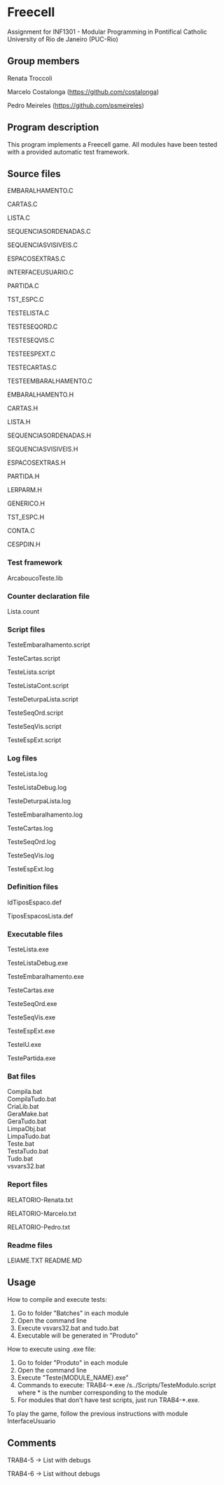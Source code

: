 # Freecell
Assignment for INF1301 - Modular Programming in Pontifical Catholic University of Rio de Janeiro (PUC-Rio)

## Group members 
Renata Troccoli

Marcelo Costalonga (https://github.com/costalonga)

Pedro Meireles (https://github.com/psmeireles)


## Program description
This program implements a Freecell game. All modules have been tested with a provided automatic test framework.

## Source files

EMBARALHAMENTO.C

CARTAS.C	

LISTA.C

SEQUENCIASORDENADAS.C

SEQUENCIASVISIVEIS.C

ESPACOSEXTRAS.C

INTERFACEUSUARIO.C

PARTIDA.C

TST_ESPC.C	

TESTELISTA.C

TESTESEQORD.C

TESTESEQVIS.C

TESTEESPEXT.C

TESTECARTAS.C

TESTEEMBARALHAMENTO.C



EMBARALHAMENTO.H                                                        

CARTAS.H							

LISTA.H					

SEQUENCIASORDENADAS.H					

SEQUENCIASVISIVEIS.H						

ESPACOSEXTRAS.H

PARTIDA.H							

LERPARM.H							

GENERICO.H							

TST_ESPC.H							

CONTA.C								

CESPDIN.H


	
### Test framework		
			
ArcaboucoTeste.lib


### Counter declaration file

Lista.count



### Script files

TesteEmbaralhamento.script

TesteCartas.script

TesteLista.script

TesteListaCont.script                                                                

TesteDeturpaLista.script

TesteSeqOrd.script								

TesteSeqVis.script								

TesteEspExt.script
	
							

### Log files						

TesteLista.log								

TesteListaDebug.log

TesteDeturpaLista.log

TesteEmbaralhamento.log								

TesteCartas.log								

TesteSeqOrd.log                                                                

TesteSeqVis.log								

TesteEspExt.log



### Definition files

IdTiposEspaco.def

TiposEspacosLista.def

		
						
### Executable files

TesteLista.exe								

TesteListaDebug.exe

TesteEmbaralhamento.exe								

TesteCartas.exe								

TesteSeqOrd.exe                                                                

TesteSeqVis.exe								

TesteEspExt.exe

TesteIU.exe

TestePartida.exe



### Bat files		
					
Compila.bat                                                                
CompilaTudo.bat                                                                
CriaLib.bat                                                               
GeraMake.bat                                                               
GeraTudo.bat                                                               
LimpaObj.bat                                                                
LimpaTudo.bat                                                                
Teste.bat                                                               
TestaTudo.bat                                                               
Tudo.bat                                                                
vsvars32.bat



### Report files
					
RELATORIO-Renata.txt								

RELATORIO-Marcelo.txt								

RELATORIO-Pedro.txt


### Readme files

LEIAME.TXT
README.MD



## Usage

How to compile and execute tests:

1. Go to folder "Batches" in each module
2. Open the command line
3. Execute vsvars32.bat and tudo.bat
4. Executable will be generated in "Produto"

How to execute using .exe file:

1. Go to folder "Produto" in each module
2. Open the command line
3. Execute "Teste{MODULE_NAME}.exe"
4. Commands to execute:
		TRAB4-*.exe /s../Scripts/TesteModulo.script
	  where * is the number corresponding to the module
5. For modules that don't have test scripts, just run TRAB4-*.exe.

To play the game, follow the previous instructions with module InterfaceUsuario


## Comments
TRAB4-5 -> List with debugs

TRAB4-6 -> List without debugs

